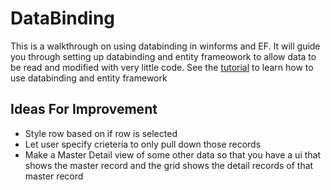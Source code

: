 # DataBinding

This is a walkthrough on using databinding in winforms and EF.  It will guide you through setting up databinding and entity frameowork to allow data to be read and modified with very little code. See the [tutorial](Tutorial%20Docs/Tutorial.md) to learn how to use databinding and entity framework

## Ideas For Improvement

- Style row based on if row is selected
- Let user specify crieteria to only pull down those records
- Make a Master Detail view of some other data so that you have a ui that shows the master record and the grid shows the detail records of that master record
